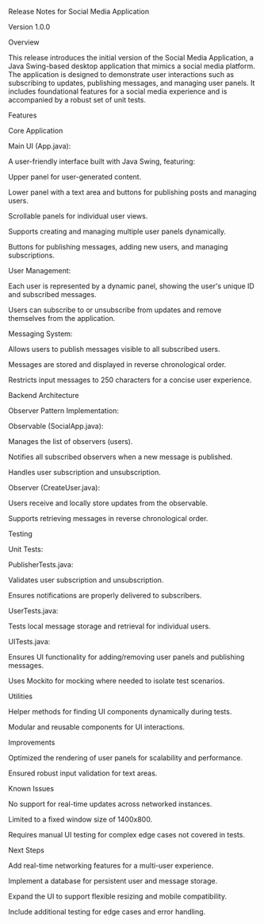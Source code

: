 Release Notes for Social Media Application

Version 1.0.0

Overview

This release introduces the initial version of the Social Media Application, a Java Swing-based desktop application that mimics a social media platform. The application is designed to demonstrate user interactions such as subscribing to updates, publishing messages, and managing user panels. It includes foundational features for a social media experience and is accompanied by a robust set of unit tests.

Features

Core Application

Main UI (App.java):

A user-friendly interface built with Java Swing, featuring:

Upper panel for user-generated content.

Lower panel with a text area and buttons for publishing posts and managing users.

Scrollable panels for individual user views.

Supports creating and managing multiple user panels dynamically.

Buttons for publishing messages, adding new users, and managing subscriptions.

User Management:

Each user is represented by a dynamic panel, showing the user's unique ID and subscribed messages.

Users can subscribe to or unsubscribe from updates and remove themselves from the application.

Messaging System:

Allows users to publish messages visible to all subscribed users.

Messages are stored and displayed in reverse chronological order.

Restricts input messages to 250 characters for a concise user experience.

Backend Architecture

Observer Pattern Implementation:

Observable (SocialApp.java):

Manages the list of observers (users).

Notifies all subscribed observers when a new message is published.

Handles user subscription and unsubscription.

Observer (CreateUser.java):

Users receive and locally store updates from the observable.

Supports retrieving messages in reverse chronological order.

Testing

Unit Tests:

PublisherTests.java:

Validates user subscription and unsubscription.

Ensures notifications are properly delivered to subscribers.

UserTests.java:

Tests local message storage and retrieval for individual users.

UITests.java:

Ensures UI functionality for adding/removing user panels and publishing messages.

Uses Mockito for mocking where needed to isolate test scenarios.

Utilities

Helper methods for finding UI components dynamically during tests.

Modular and reusable components for UI interactions.

Improvements

Optimized the rendering of user panels for scalability and performance.

Ensured robust input validation for text areas.

Known Issues

No support for real-time updates across networked instances.

Limited to a fixed window size of 1400x800.

Requires manual UI testing for complex edge cases not covered in tests.

Next Steps

Add real-time networking features for a multi-user experience.

Implement a database for persistent user and message storage.

Expand the UI to support flexible resizing and mobile compatibility.

Include additional testing for edge cases and error handling.
